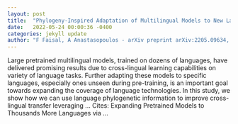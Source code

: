 ```yaml
---
layout: post
title:  "Phylogeny-Inspired Adaptation of Multilingual Models to New Languages"
date:   2022-05-24 00:00:36 -0400
categories: jekyll update
author: "F Faisal, A Anastasopoulos - arXiv preprint arXiv:2205.09634, 2022"
---
```

Large pretrained multilingual models, trained on dozens of languages, have delivered promising results due to cross-lingual learning capabilities on variety of language tasks. Further adapting these models to specific languages, especially ones unseen during pre-training, is an important goal towards expanding the coverage of language technologies. In this study, we show how we can use language phylogenetic information to improve cross-lingual transfer leveraging … Cites: ‪Expanding Pretrained Models to Thousands More Languages via …‬